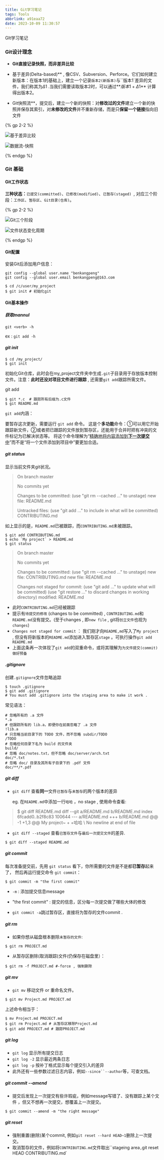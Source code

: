 ```yaml
---
title: Git学习笔记
tags: Tools
abbrlink: a91eaa72
date: 2023-10-09 11:30:57
---
```


GIt学习笔记

<!-- more -->

### Git设计理念

* **Git直接记录快照，而非差异比较**

* 基于差异(Delta-based)** , 像CSV、Subversion、Perforce。它们如何建立新版本：在版本1的基础上，建立一个记录`版本2(新版本)`与``版本1`差异的文件，我们称其为$\Delta1$ .当我们需要读取版本2时，可以通过**$版本1 + \Delta1$** 计算得出版本2。

* Git快照流**，提交后，建立一个新的快照：对**修改过的文件**建立一个新的快照并保存其索引，对**未修改的文件**并不重新存储，而是只**保留一个链接**指向旧文件

{% gp 2-2 %}

![基于差异比较](https://git-scm.com/book/en/v2/images/deltas.png)

![数据流-快照](https://git-scm.com/book/en/v2/images/snapshots.png)

{% endgp %}

### Git 基础

#### Git工作状态

**三种状态：**`已提交(committed)`、``已修改(modified)``、``已暂存(staged) ``, 对应三个阶段：``工作区``、``暂存区``、``Git目录(仓库)``。

{% gp 2-2 %}

![Git三个阶段](https://git-scm.com/book/en/v2/images/areas.png)

![文件状态变化周期](https://git-scm.com/book/en/v2/images/lifecycle.png)

{% endgp %}

#### Git配置

安装Git后添加用户信息：

```shell
git config --global user.name "benkangpeng"
git config --global user.email benkangpeng@163.com
```

```shell
$ cd /c/user/my_project
$ git init # 初始化git
```

#### Git基本操作

##### 获取mannul

```shell
git <verb> -h
```

ex :  `git add -h`

##### git init

```shell
$ cd /my_project/
$ git init
```

初始化Git仓库，此时会在my_project文件夹中生成`.git`子目录用于存放版本控制文件。注意：**此时还没对项目文件进行跟踪** , 还需要`git add`跟踪所需文件。

git add

```shell
$ git *.c  # 跟踪所有后缀为.c文件
$ git README.md
```

`git add`内涵：

要暂存这次更新，需要运行 `git add` 命令。 这是个**多功能**命令：①可以用它开始跟踪新文件，②或者把已跟踪的文件放到暂存区，还能用于合并时把有冲突的文件标记为已解决状态等。 将这个命令理解为“<u>精确地将内容添加到**下一次提交**中</u>”而不是“将一个文件添加到项目中”要更加合适。 

##### git status

显示当前文件夹git状况。

> On branch master
>
> No commits yet
>
> Changes to be committed:
>   (use "git rm --cached <file>..." to unstage)
>         new file:   README.md
>
> Untracked files:
>   (use "git add <file>..." to include in what will be committed)
>         CONTRIBUTING.md

如上显示的是，`README.md`已被跟踪，而`CONTRIBUTING.md`未被跟踪。

```shell
$ git add CONTRIBUTING.md
$ echo `My project` > README.md
$ git status
```

> On branch master
>
> No commits yet
>
> Changes to be committed:
>   (use "git rm --cached <file>..." to unstage)
>         new file:   CONTRIBUTING.md
>         new file:   README.md
>
> Changes not staged for commit:
>   (use "git add <file>..." to update what will be committed)
>   (use "git restore <file>..." to discard changes in working directory)
>         modified:   README.md

* 此时`CONTRIBUTING.md`已经被跟踪
* 提示有``待提交的修改`` (changes to be committed) ,  `CONTRIBUTING.md`和`README.md`没有提交。(至于changes , 即`new file` , git将`创立文件`也视为`changes`)
* `Changes not staged for commit` ： 我们刚才向`README,md`写入了`My project` , 但没有将新版本的`README.md`添加进入暂存区`stage` 。可执行操作`git add README.md`
* 上面这条再一次体现了`git add`的双重命令，或将其理解为`为文件提交(commit)做好预备` 

##### .gitignore

创建`.gitignore`文件忽略追踪

```shell
$ touch .gitignore
$ git add .gitignore
# You must add .gitignore into the staging area to make it work .
```

常见语法：

```
# 忽略所有的 .a 文件
*.a
# 但跟踪所有的 lib.a，即便你在前面忽略了 .a 文件
!lib.a
# 只忽略当前目录下的 TODO 文件，而不忽略 subdir/TODO
/TODO
# 忽略任何目录下名为 build 的文件夹
build/
# 忽略 doc/notes.txt，但不忽略 doc/server/arch.txt
doc/*.txt
# 忽略 doc/ 目录及其所有子目录下的 .pdf 文件
doc/**/*.pdf
```

##### git diff

* `git diff` 查看**同一**文件`已暂存`与`未暂存`的两个版本的差异

  eg.  在`README.md`中添加一行`哈哈` ，no stage ,  使用命令查看:

>$ git diff README.md
>diff --git a/README.md b/README.md
>index 6fcadd0..b2f8c83 100644
>--- a/README.md
>+++ b/README.md
>@@ -1 +1,3 @@
> My project~
>+
>+哈哈
>\ No newline at end of file

* `git diff --staged` 查看``已暂存文件``与``最后一次提交文件``的差异.

```shell
$ git diff --staged README.md
```



##### git commit

每次准备提交前，先用 `git status` 看下，你所需要的文件是不是都**已暂存**起来了， 然后再运行提交命令 `git commit`：

```shell
$ git commit -m "the first commit"
```

* `-m` : 添加提交信息message
* "the first commit" : 提交的信息，区分每一次提交做了哪些大体的修改

* `git commit -a`跳过暂存区，直接将为暂存的文件commit .

##### git rm

* 如果你想从磁盘根本删除``未暂存的文件``:

```shell
$ git rm PROJECT.md
```

* 从暂存区删除(取消跟踪)文件(仍保存在磁盘里）：

```shell
$ git rm -f PROJECT.md #-force , 强制删除
```

##### git mv

* `git mv` 移动文件 or 重命名文件。

```shell
$ git mv Project.md PROJECT.md
```

上述命令相当于：

```shell
$ mv Project.md PROJECT.md
$ git rm Project.md # 从暂存区移除Project.md
$ git add PROJECT.md # 跟踪PROJECT.md
```

##### git log

* `git log` 显示所有提交日志
* `git log -2` 显示最近两条日志
* `git log -p` 按补丁格式显示每个提交引入的差异
* 此外还有一些参数过滤日志内容，例如`--since``--author`等，可查文档。

##### git commit --amend

* 提交后发现上一次提交有些许瑕疵，例如message写错了、没有跟踪上某个文件 ，但又不想再一次提交，想覆盖上一次提交。

```shell
$ git commit --amend -m "the right message"
```

##### git reset

* 强制重置(删除)某个commit, 例如`git reset --hard HEAD~1`删除上一次提交。
* 取消暂存的文件，例如将`CONTRIBUTING.md`文件取出``stageing area` , `git reset HEAD CONTRIBUTING.md`